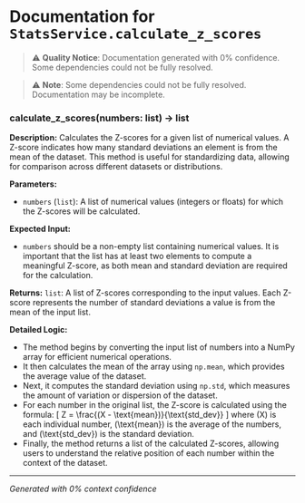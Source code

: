 # Documentation for `StatsService.calculate_z_scores`

> ⚠️ **Quality Notice**: Documentation generated with 0% confidence. Some dependencies could not be fully resolved.


> ⚠️ **Note**: Some dependencies could not be fully resolved. Documentation may be incomplete.
### calculate_z_scores(numbers: list) -> list

**Description:**
Calculates the Z-scores for a given list of numerical values. A Z-score indicates how many standard deviations an element is from the mean of the dataset. This method is useful for standardizing data, allowing for comparison across different datasets or distributions.

**Parameters:**
- `numbers` (`list`): A list of numerical values (integers or floats) for which the Z-scores will be calculated.

**Expected Input:**
- `numbers` should be a non-empty list containing numerical values. It is important that the list has at least two elements to compute a meaningful Z-score, as both mean and standard deviation are required for the calculation.

**Returns:**
`list`: A list of Z-scores corresponding to the input values. Each Z-score represents the number of standard deviations a value is from the mean of the input list.

**Detailed Logic:**
- The method begins by converting the input list of numbers into a NumPy array for efficient numerical operations.
- It then calculates the mean of the array using `np.mean`, which provides the average value of the dataset.
- Next, it computes the standard deviation using `np.std`, which measures the amount of variation or dispersion of the dataset.
- For each number in the original list, the Z-score is calculated using the formula: 
  \[
  Z = \frac{(X - \text{mean})}{\text{std\_dev}}
  \]
  where \(X\) is each individual number, \(\text{mean}\) is the average of the numbers, and \(\text{std\_dev}\) is the standard deviation.
- Finally, the method returns a list of the calculated Z-scores, allowing users to understand the relative position of each number within the context of the dataset.

---
*Generated with 0% context confidence*
